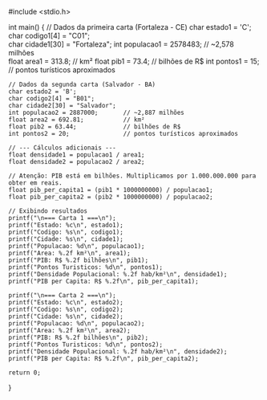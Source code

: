#include <stdio.h>

int main() {
    // Dados da primeira carta (Fortaleza - CE)
    char estado1 = 'C';
    char codigo1[4] = "C01";     
    char cidade1[30] = "Fortaleza"; 
    int populacao1 = 2578483;        // ~2,578 milhões  
    float area1 = 313.8;             // km²
    float pib1 = 73.4;               // bilhões de R$
    int pontos1 = 15;                // pontos turísticos aproximados

    // Dados da segunda carta (Salvador - BA)
    char estado2 = 'B';
    char codigo2[4] = "B01";
    char cidade2[30] = "Salvador";
    int populacao2 = 2887000;       // ~2,887 milhões
    float area2 = 692.81;           // km²
    float pib2 = 63.44;             // bilhões de R$
    int pontos2 = 20;               // pontos turísticos aproximados

    // --- Cálculos adicionais ---
    float densidade1 = populacao1 / area1;
    float densidade2 = populacao2 / area2;

    // Atenção: PIB está em bilhões. Multiplicamos por 1.000.000.000 para obter em reais.
    float pib_per_capita1 = (pib1 * 1000000000) / populacao1;
    float pib_per_capita2 = (pib2 * 1000000000) / populacao2;

    // Exibindo resultados
    printf("\n=== Carta 1 ===\n");
    printf("Estado: %c\n", estado1);
    printf("Codigo: %s\n", codigo1);
    printf("Cidade: %s\n", cidade1);
    printf("Populacao: %d\n", populacao1);
    printf("Area: %.2f km²\n", area1);
    printf("PIB: R$ %.2f bilhões\n", pib1);
    printf("Pontos Turisticos: %d\n", pontos1);
    printf("Densidade Populacional: %.2f hab/km²\n", densidade1);
    printf("PIB per Capita: R$ %.2f\n", pib_per_capita1);

    printf("\n=== Carta 2 ===\n");
    printf("Estado: %c\n", estado2);
    printf("Codigo: %s\n", codigo2);
    printf("Cidade: %s\n", cidade2);
    printf("Populacao: %d\n", populacao2);
    printf("Area: %.2f km²\n", area2);
    printf("PIB: R$ %.2f bilhões\n", pib2);
    printf("Pontos Turisticos: %d\n", pontos2);
    printf("Densidade Populacional: %.2f hab/km²\n", densidade2);
    printf("PIB per Capita: R$ %.2f\n", pib_per_capita2);

    return 0;
}
